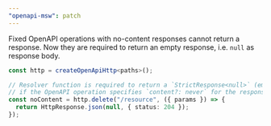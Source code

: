 ```yaml
---
"openapi-msw": patch
---
```


Fixed OpenAPI operations with no-content responses cannot return a response. Now they are required to return an empty response, i.e. `null` as response body.

```typescript
const http = createOpenApiHttp<paths>();

// Resolver function is required to return a `StrictResponse<null>` (empty response)
// if the OpenAPI operation specifies `content?: never` for the response.
const noContent = http.delete("/resource", ({ params }) => {
  return HttpResponse.json(null, { status: 204 });
});
```
